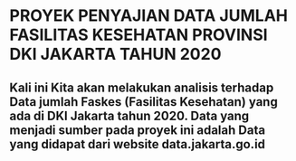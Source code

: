 # PROYEK PENYAJIAN DATA JUMLAH FASILITAS KESEHATAN PROVINSI DKI JAKARTA TAHUN 2020
## Kali ini Kita akan melakukan analisis terhadap Data jumlah Faskes (Fasilitas Kesehatan) yang ada di DKI Jakarta tahun 2020. Data yang menjadi sumber pada proyek ini adalah Data yang didapat dari website data.jakarta.go.id
